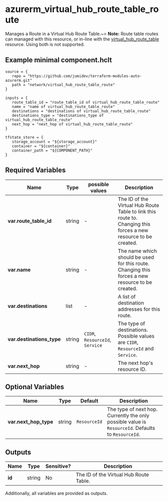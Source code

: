 # azurerm_virtual_hub_route_table_route

Manages a Route in a Virtual Hub Route Table.~> **Note:** Route table routes can managed with this resource, or in-line with the [virtual_hub_route_table](virtual_hub_route_table.html) resource. Using both is not supported.

## Example minimal component.hclt

```hcl
source = {
   repo = "https://github.com/jumidev/terraform-modules-auto-azurerm.git" 
   path = "network/virtual_hub_route_table_route" 
}

inputs = {
   route_table_id = "route_table_id of virtual_hub_route_table_route" 
   name = "name of virtual_hub_route_table_route" 
   destinations = "destinations of virtual_hub_route_table_route" 
   destinations_type = "destinations_type of virtual_hub_route_table_route" 
   next_hop = "next_hop of virtual_hub_route_table_route" 
}

tfstate_store = {
   storage_account = "${storage_account}" 
   container = "${container}" 
   container_path = "${COMPONENT_PATH}" 
}

```

## Required Variables

| Name | Type |  possible values |  Description |
| ---- | --------- |  ----------- | ----------- |
| **var.route_table_id** | string |  -  |  The ID of the Virtual Hub Route Table to link this route to. Changing this forces a new resource to be created. | 
| **var.name** | string |  -  |  The name which should be used for this route. Changing this forces a new resource to be created. | 
| **var.destinations** | list |  -  |  A list of destination addresses for this route. | 
| **var.destinations_type** | string |  `CIDR`, `ResourceId`, `Service`  |  The type of destinations. Possible values are `CIDR`, `ResourceId` and `Service`. | 
| **var.next_hop** | string |  -  |  The next hop's resource ID. | 

## Optional Variables

| Name | Type |  Default  |  Description |
| ---- | --------- |  ----------- | ----------- |
| **var.next_hop_type** | string |  `ResourceId`  |  The type of next hop. Currently the only possible value is `ResourceId`. Defaults to `ResourceId`. | 



## Outputs

| Name | Type | Sensitive? | Description |
| ---- | ---- | --------- | --------- |
| **id** | string | No  | The ID of the Virtual Hub Route Table. | 

Additionally, all variables are provided as outputs.
